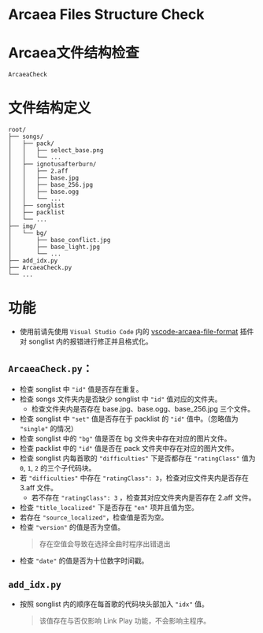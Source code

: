 # Arcaea Files Structure Check
# Arcaea文件结构检查
`ArcaeaCheck`

# 文件结构定义

```
root/
├── songs/
│   ├── pack/
│   │   ├── select_base.png
│   │   └── ...
│   ├── ignotusafterburn/
│   │   ├── 2.aff
│   │   ├── base.jpg
│   │   ├── base_256.jpg
│   │   ├── base.ogg
│   │   └── ...
│   ├── songlist
│   ├── packlist
│   └── ...
├── img/
│   └── bg/
│       ├── base_conflict.jpg
│       ├── base_light.jpg
│       └── ...
├── add_idx.py
├── ArcaeaCheck.py
└── ...
```

# 功能

- 使用前请先使用 `Visual Studio Code` 内的 [vscode-arcaea-file-format](https://github.com/yojohanshinwataikei/vscode-arcaea-file-format) 插件对 songlist 内的报错进行修正并且格式化。

## `ArcaeaCheck.py`：

- 检查 songlist 中 `"id"` 值是否存在重复。
- 检查 songs 文件夹内是否缺少 songlist 中 `"id"` 值对应的文件夹。
    - 检查文件夹内是否存在 base.jpg、base.ogg、base_256.jpg 三个文件。
- 检查 songlist 中 `"set"` 值是否存在于 packlist 的 `"id"` 值中。（忽略值为 `"single"` 的情况）
- 检查 songlist 中的 `"bg"` 值是否在 bg 文件夹中存在对应的图片文件。
- 检查 packlist 中的 `"id"` 值是否在 pack 文件夹中存在对应的图片文件。
- 检查 songlist 内每首歌的 `"difficulties"` 下是否都存在 `"ratingClass"` 值为 `0`, `1`, `2` 的三个子代码块。
- 若 `"difficulties"` 中存在 `"ratingClass": 3`，检查对应文件夹内是否存在 3.aff 文件。
    - 若不存在 `"ratingClass": 3` ，检查其对应文件夹内是否存在 2.aff 文件。
- 检查 `"title_localized"` 下是否存在 `"en"` 项并且值为空。
- 若存在 `"source_localized"`，检查值是否为空。
- 检查 `"version"` 的值是否为空值。
    > 存在空值会导致在选择全曲时程序出错退出
- 检查 `"date"` 的值是否为十位数字时间戳。

## `add_idx.py`

- 按照 songlist 内的顺序在每首歌的代码块头部加入 `"idx"` 值。
    > 该值存在与否仅影响 Link Play 功能，不会影响主程序。

